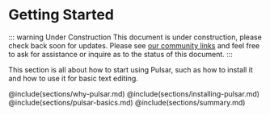 # Getting Started

::: warning Under Construction
This document is under construction, please check back soon for updates. Please
see [our community links](/community/) and feel free to ask for assistance or
inquire as to the status of this document.
:::

This section is all about how to start using Pulsar, such as how to install it
and how to use it for basic text editing.

@include(sections/why-pulsar.md)
@include(sections/installing-pulsar.md)
@include(sections/pulsar-basics.md)
@include(sections/summary.md)
